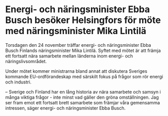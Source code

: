 # Energi- och näringsminister Ebba Busch besöker Helsingfors för möte med näringsminister Mika Lintilä

Torsdagen den 24 november träffar energi- och näringsminister Ebba Busch Finlands näringsminister Mika Lintilä. Syftet med mötet är att främja ett fortsatt nära samarbete mellan länderna inom energi- och näringslivsområdet.

Under mötet kommer ministrarna bland annat att diskutera Sveriges kommande EU-ordförandeskap med särskilt fokus på frågor som rör energi och industri.

– Sverige och Finland har en lång historia av nära samarbete och samsyn i många viktiga frågor - inte minst vad gäller den gröna omställningen. Jag ser fram emot ett fortsatt brett samarbete som främjar våra gemensamma intressen, säger energi- och näringsminister Ebba Busch.
